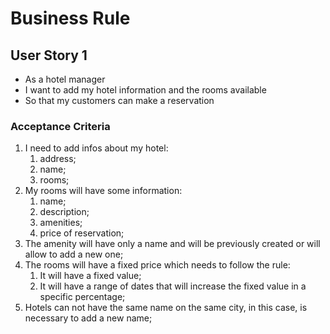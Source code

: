 # Business Rule

## User Story 1
- As a hotel manager
- I want to add my hotel information and the rooms available
- So that my customers can make a reservation

### Acceptance Criteria
1. I need to add infos about my hotel: 
   1. address;
   2. name; 
   3. rooms;
2. My rooms will have some information:
   1. name;
   2. description;
   3. amenities;
   4. price of reservation;
3. The amenity will have only a name and will be previously created or will allow to add a new one;
4. The rooms will have a fixed price which needs to follow the rule:
    1. It will have a fixed value;
    2. It will have a range of dates that will increase the fixed value in a specific percentage;
5. Hotels can not have the same name on the same city, in this case, is necessary to add a new name;
